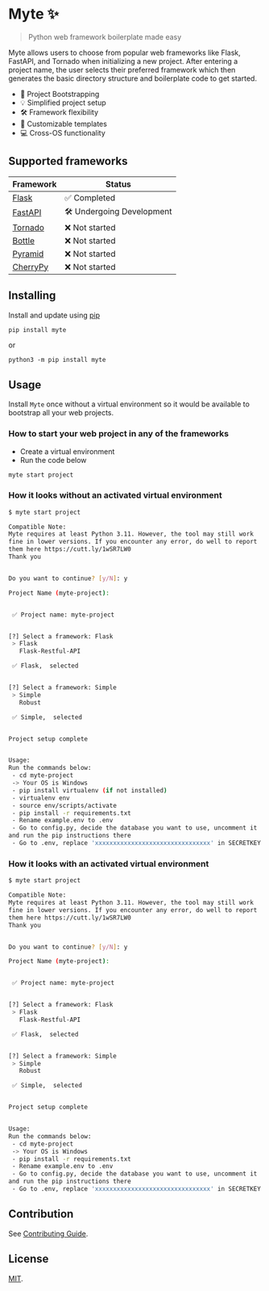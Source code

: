 # Myte ✨

> Python web framework boilerplate made easy

Myte allows users to choose from popular web frameworks like Flask, FastAPI, and Tornado when initializing a new project. After entering a project name, the user selects their preferred framework which then generates the basic directory structure and boilerplate code to get started.

- 🚀 Project Bootstrapping
- 💡 Simplified project setup
- 🛠️ Framework flexibility
- 📝 Customizable templates
- 💻 Cross-OS functionality

## Supported frameworks

| Framework | Status |
| --------------- | --------------- |
| [Flask](https://flask.palletsprojects.com/) | ✅ Completed |
| [FastAPI](https://fastapi.tiangolo.com/) | 🛠️ Undergoing Development |
| [Tornado](https://www.tornadoweb.org/en/stable/) | ❌ Not started |
| [Bottle](https://bottlepy.org/) | ❌ Not started  |
| [Pyramid](https://trypyramid.com/) | ❌ Not started  |
| [CherryPy](https://docs.cherrypy.dev/en/latest/) | ❌ Not started  |

## Installing

Install and update using [pip](https://pip.pypa.io/en/stable/getting-started/)

```Bash Copy
pip install myte
```

or

```Bach Copy
python3 -m pip install myte
```

## Usage

Install `Myte` once without a virtual environment so it would be available to bootstrap all your web projects.

### How to start your web project in any of the frameworks

- Create a virtual environment
- Run the code below

```Bash Copy
myte start project
```

### How it looks without an activated virtual environment

```Bash Copy
$ myte start project

Compatible Note:
Myte requires at least Python 3.11. However, the tool may still work
fine in lower versions. If you encounter any error, do well to report
them here https://cutt.ly/1wSR7LW0
Thank you


Do you want to continue? [y/N]: y

Project Name (myte-project):


 ✅ Project name: myte-project


[?] Select a framework: Flask
 > Flask
   Flask-Restful-API

 ✅ Flask,  selected


[?] Select a framework: Simple
 > Simple
   Robust

 ✅ Simple,  selected


Project setup complete


Usage:
Run the commands below:
 - cd myte-project
 -> Your OS is Windows
 - pip install virtualenv (if not installed)
 - virtualenv env
 - source env/scripts/activate
 - pip install -r requirements.txt
 - Rename example.env to .env
 - Go to config.py, decide the database you want to use, uncomment it
and run the pip instructions there
 - Go to .env, replace 'xxxxxxxxxxxxxxxxxxxxxxxxxxxxxxxx' in SECRETKEY with -> og3dOuRYNcnItH2XbYHMYHffbMcBxsS0

```

### How it looks with an activated virtual environment

```Bash Copy
$ myte start project

Compatible Note:
Myte requires at least Python 3.11. However, the tool may still work
fine in lower versions. If you encounter any error, do well to report
them here https://cutt.ly/1wSR7LW0
Thank you


Do you want to continue? [y/N]: y

Project Name (myte-project):


 ✅ Project name: myte-project


[?] Select a framework: Flask
 > Flask
   Flask-Restful-API

 ✅ Flask,  selected


[?] Select a framework: Simple
 > Simple
   Robust

 ✅ Simple,  selected


Project setup complete


Usage:
Run the commands below:
 - cd myte-project
 -> Your OS is Windows
 - pip install -r requirements.txt
 - Rename example.env to .env
 - Go to config.py, decide the database you want to use, uncomment it
and run the pip instructions there
 - Go to .env, replace 'xxxxxxxxxxxxxxxxxxxxxxxxxxxxxxxx' in SECRETKEY with -> og3dOuRYNcnItH2XbYHMYHffbMcBxsS0

```

## Contribution

See [Contributing Guide](CONTRIBUTING.md).

## License

[MIT](LICENSE).
